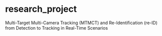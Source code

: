 # research_project

Multi-Target Multi-Camera Tracking (MTMCT) and Re-Identification (re-ID)\
from Detection to Tracking in Real-Time Scenarios
